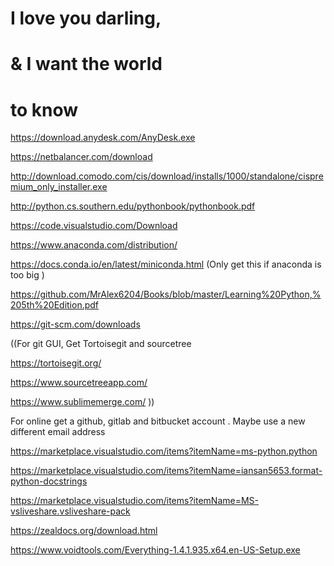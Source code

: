 # I love you darling,
# & I want the world 
# to know 

https://download.anydesk.com/AnyDesk.exe

https://netbalancer.com/download

http://download.comodo.com/cis/download/installs/1000/standalone/cispremium_only_installer.exe

http://python.cs.southern.edu/pythonbook/pythonbook.pdf

https://code.visualstudio.com/Download

https://www.anaconda.com/distribution/

https://docs.conda.io/en/latest/miniconda.html (Only get this if anaconda is too big )

https://github.com/MrAlex6204/Books/blob/master/Learning%20Python,%205th%20Edition.pdf

https://git-scm.com/downloads

((For git GUI, Get Tortoisegit and sourcetree

https://tortoisegit.org/

https://www.sourcetreeapp.com/

https://www.sublimemerge.com/
))

For online get a github, gitlab and bitbucket account . Maybe use a new different email address



https://marketplace.visualstudio.com/items?itemName=ms-python.python

https://marketplace.visualstudio.com/items?itemName=iansan5653.format-python-docstrings
    
https://marketplace.visualstudio.com/items?itemName=MS-vsliveshare.vsliveshare-pack

https://zealdocs.org/download.html

https://www.voidtools.com/Everything-1.4.1.935.x64.en-US-Setup.exe






